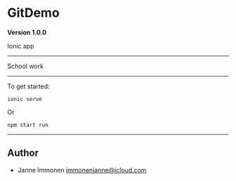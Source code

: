# GitDemo

**Version 1.0.0**

Ionic app

---
School work

---

To get started:
```
ionic serve
```
Or
```
npm start run
```
---

## Author

- Janne Immonen <immonenjanne@icloud.com>
